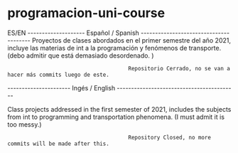 # programacion-uni-course
ES/EN
-------------------- Español / Spanish ---------------------------------------
Proyectos de clases abordados en el primer semestre del año 2021, incluye las materias de int a la programación y fenómenos de transporte. 
(debo admitir que está demasiado desordenado. )

                                          Repositorio Cerrado, no se van a hacer más commits luego de este. 
                                          
---------------------- Ingés / English ------------------------------------------

Class projects addressed in the first semester of 2021, includes the subjects from int to programming and transportation phenomena.
(I must admit it is too messy.)

                                          Repository Closed, no more commits will be made after this.
